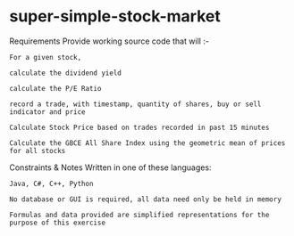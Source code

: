 # super-simple-stock-market
Requirements
	Provide working source code that will :-

	For a given stock, 

	calculate the dividend yield

	calculate the P/E Ratio

	record a trade, with timestamp, quantity of shares, buy or sell indicator and price

	Calculate Stock Price based on trades recorded in past 15 minutes

	Calculate the GBCE All Share Index using the geometric mean of prices for all stocks


Constraints & Notes
	Written in one of these languages:

	Java, C#, C++, Python

	No database or GUI is required, all data need only be held in memory

	Formulas and data provided are simplified representations for the purpose of this exercise 
